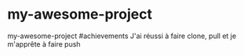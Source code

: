 # my-awesome-project
my-awesome-project
#achievements
J'ai réussi à faire clone, pull et je m'apprête à faire push
